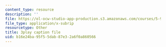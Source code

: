 ```yaml
---
content_type: resource
description: ''
file: https://ol-ocw-studio-app-production.s3.amazonaws.com/courses/5-95j-teaching-college-level-science-and-engineering-fall-2015/b16e24ba95f55dab87e32a6f0a860566_Zm8uMV5aMdw.vtt
file_type: application/x-subrip
resourcetype: Other
title: 3play caption file
uid: b16e24ba-95f5-5dab-87e3-2a6f0a860566
---
```

